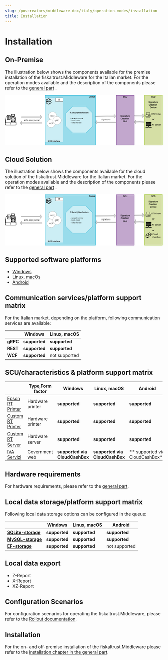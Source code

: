 ```yaml
---
slug: /poscreators/middleware-doc/italy/operation-modes/installation
title: Installation
---
```


# Installation

## On-Premise

The illustration below shows the components available for the premise installation of the fiskaltrust.Middleware for the Italian market. For the operation modes available and the description of the components please refer to the [general part](../../general/operation-modes/operation-modes.md) .

![middleware-en](images/middleware-onpremise-en-market-it.png)

## Cloud Solution

The illustration below shows the components available for the cloud solution of the fiskaltrust.Middleware for the Italian market. For the operation modes available and the description of the components please refer to the [general part](../../general/operation-modes/operation-modes.md) .

![middleware-en](images/middleware-cloudsolution-en-market-it.png)

## Supported software platforms

- [Windows](on-premise-platforms/windows.md)
- [Linux, macOs](on-premise-platforms/linux.md)
- [Android](on-premise-platforms/android.md)

## Communication services/platform support matrix

For the Italian market, depending on the platform, following communication services are available:

|          | Windows       | Linux, macOS  |
|----------|---------------|---------------|
| **gRPC** | **supported** | **supported** |
| **REST** | **supported** | **supported** |
| **WCF**  | **supported** | not supported |

## SCU/characteristics & platform support matrix

|                               | Type,Form factor | Windows       | Linux, macOS  | Android       |
|-------------------------------|------------------|---------------|---------------|---------------|
| [Epson RT Printer](scu/epsonprinter.md) | Hardware printer | **supported** | **supported** | **supported** |
| [Custom RT Printer](scu/customprinter.md) | Hardware printer | **supported** | **supported** | **supported** |
| [Custom RT Server](scu/customserver.md) | Hardware server | **supported** | **supported** | **supported** |
| [IVA Servizi](scu/ivaservizi.md) | Government web | **supported  via CloudCashBox** | **supported via CloudCashBox** | ** supported  via CloudCashBox** |

## Hardware requirements

For hardware requirements, please refer to the [general part](../../general/operation-modes/operation-modes.md).

## Local data storage/platform support matrix

Following local data storage options can be configured in the queue:

|                                                            | Windows       | Linux, macOS  | Android       |
|------------------------------------------------------------|---------------|---------------|---------------|
| **[SQLite-storage](on-premise-databases/sqlite.md)**       | **supported** | **supported** | **supported** |
| **[MySQL-storage](on-premise-databases/mysql.md)**         | **supported** | **supported** | **supported** |
| **[EF-storage](on-premise-databases/entity-framework.md)** | **supported** | **supported** | not supported |

## Local data export

-  Z-Report
-  X-Report
-  XZ-Report

## Configuration Scenarios

<!-- markdown-link-check-disable-next-line -->
For configuration scenarios for operating the fiskaltrust.Middleware, please refer to the [Rollout documentation](https://docs.fiskaltrust.cloud/docs/posdealers/buy-resell/rollout-plans).

## Installation

For the on- and off-premise installation of the fiskaltrust.Middleware please refer to the [installation chapter in the general part](../../general/installation/installation.md).



